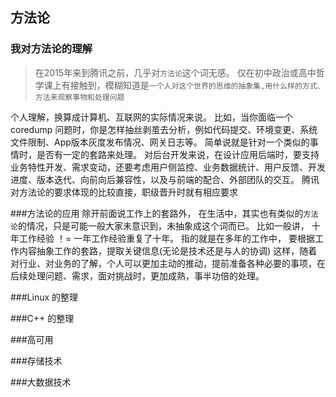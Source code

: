 ## 方法论

### 我对方法论的理解

> 在2015年来到腾讯之前，几乎对`方法论`这个词无感。
> 仅在初中政治或高中哲学课上有接触到，模糊知道是`一个人对这个世界的思维的抽象集,用什么样的方式、方法来观察事物和处理问题`

个人理解，换算成计算机、互联网的实际情况来说。 比如，当你面临一个coredump 问题时，你是怎样抽丝剥茧去分析，例如代码提交、环境变更、系统文件限制、App版本灰度发布情况、网关日志等。 简单说就是针对一个类似的事情时，是否有一定的套路来处理。
对后台开发来说，在设计应用后端时，要支持业务特性开发、需求变动，还要考虑用户侧监控、业务数据统计、用户反馈、开发进度、版本迭代、向前向后兼容性，以及与前端的配合、外部团队的交互。
腾讯对方法论的要求体现的比较直接，职级晋升时就有相应要求

###方法论的应用
除开前面说工作上的套路外， 在生活中，其实也有类似的`方法论`的情况，只是可能一般大家未意识到，未抽象成这个词而已。 
比如一般讲， 十年工作经验 ！= 一年工作经验重复了十年。 指的就是在多年的工作中， 要根据工作内容抽象工作的套路，提取关键信息(无论是技术还是与人的协调)
这样，随着对行业、对业务的了解，个人可以更加主动的推动，提前准备各种必要的事项，在后续处理问题、需求，面对挑战时，更加成熟，事半功倍的处理。



###Linux 的整理

###C++ 的整理

###高可用

###存储技术

###大数据技术